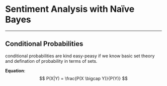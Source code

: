 # Sentiment Analysis with Naïve Bayes

____________________________

## Conditional Probabilities
conditional probabilities are kind easy-peasy if we know basic set theory and defination of probability in terms of sets.

**Equation**:
$$ P(X|Y) = \frac{P(X \bigcap Y)}{P(Y)} $$